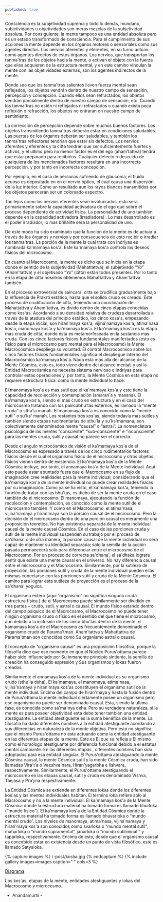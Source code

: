 ```yaml
---
published: true
---
```







Consciencia es la subjetividad suprema y todo lo demás, mundano, subjetividades u objetividades son meras mezclas de la subjetividad absoluta. Por consiguiente, la mente tampoco es una entidad absoluta pero es un estado transformado de consciencia. Para el cumplimiento de sus acciones la mente depende en los órganos motores o sensoriales como sus agentes directos. Los nervios aferentes y eferentes, en su turno actúan como agentes directos de estos órganos. Los nervios, que transportan los tanma'tras de los objetos hacia la mente, o activan el objeto con la fuerza que ellos adquieren de la estructura mental, y en este camino vinculan la mente con las objetividades externas, son los agentes indirectos de la mente.

Donde sea que los tanma'tras salientes lleven fuerza mental sean reflejados, los objetos vendrán dentro de nuestro campo de sensación, percepción y concepción. Cuando ellos sean refractados, los objetos vendrán parcialmente dentro de nuestro campo de sensación, etc. Cuando los tanma'tras no estén ni reflejados ni refractados o cuando exista poca reflexión o refracción, los objetos no entraran en nuestro campo de sentimiento.

La corrección de percepción depende sobre muchos buenos factores. Los objetos transmitiendo tanma'tras deberán estar en condiciones saludables. Las puertas de los órganos deberán ser saludables, y también los tanma'tras reflectores tendrían que estar sin defectos. Los nervios aferentes y eferentes y la citta tendrán que ser suficientemente fuertes y activos, y el ultimo pero no menor factor es el del ego (aham'tattva) tendrá que estar preparado para recibirlos. Cualquier defecto o descuido de cualquiera de los mencionados factores resultara en una incorrecta percepción. y por tanto en incorrecta concepción.

Por ejemplo, en el caso de personas sufriendo de glaucoma, el fluido acuoso es depositado en en el nervio óptico, el cual causa una dispersión de la luz interior. Como un resultado aun los rayos blancos transmitidos por los objetos parecerán ser un coloreado espectro.

Tan lejos como los nervios eferentes sean involucrados, esto sera primariamente sobre la capacidad activadora de el ego que sobre el proceso dependiente de actividad física. La personalidad de uno también depende en la capacidad activadora (irradiadora) . Lo mas desarrollado es el poder irradiador, lo mas brillante sera la personalidad de uno.

De este modo ha sido examinado que la función de la mente es de actuar a través de los órganos y nervios y por consecuencia de esto recibir o irradiar los tanma'tras. La porción de la mente la cual trata con indriyas es nombrada ka'mamaya kos'a. Este ka'mamaya kos'a controla los deseos físicos del microcosmo.

En cuanto al Macrocosmo, la mente es dicho que se inicia en la etapa donde el sentido de la subjetividad (Mahattattva), el subjetivado “Yo” (Aham'tattva) y el objetivado “Yo” (citta) están todos presentes. Por lo tanto en la etapa de citta nosotros obtenemos Mahattattva y Aham'tattva también.

En el proceso extroversial de saincara, citta se crudifica gradualmente bajo la influencia de Prakrti estático, hasta que el solido crudo es creado. Este proceso de crudificación de citta, teniendo una coordinación de Mahattattva y Aham'tattva, es divido dentro de cinco etapas conocidas como kos'as. Acordando a su densidad relativa de crudeza desarrollada a través de la atadura del principio estático, los cinco kosa's, empezando desde la etapa inicial, son hiran'maya kos'a, vijina'namaya kos'a, atima'nasa kos'a, manomaya kos'a y ka'mamaya kos'a. El ka'mamaya kos'a es la etapa mas cruda de  citta, donde esta es metamorfoseada en la sustancia mas cruda. Con los cinco factores físicos fundamentales manifestados (esto es físico para el microcosmo pero mental para el Macrocosmo) la Mente Macrocósmica despliega su voluntad. El control Macrocósmico sobre los cinco factores físicos fundamentales significa el despliegue interno del Macrocósmico ka'mamaya kos'a. Nada esta mas allá del alcance de la Mente Cósmica, esto es, todo viene dentro del alcance mental; y así la Entidad Macrocósmica no necesita sistema nervioso o indriyas para controlar estas operaciones y, por tanto, la Mente Cósmica en esta etapa no requiere estructura física. como la mente individual lo hace.

El manomaya kos'a es mas sutil que el ka'mamaya kos'a y este tiene la capacidad de recolección y contemplación (smaran'a y manana). El ka'mamaya kos'a, siendo el mas crudo en estructura y en el caso del microcosmo tratando con los paincabhu'tas externos, es llamado la “mente cruda” o sthu'la manah. El manomaya kos'a es conocido como la “mente sutil” o su'ks' manah. Los restantes tres kos'as, siendo todavía mas sutiles y también siendo etapas rudimentarias de sthu'la y su'ks'mamana, son colectivamente denominados mente “causal” o “astral”. La nomenclatura psicológica de las mentes “consciente”, “sub-consciente” e “inconsciente” para las mentes cruda, sutil y causal no parece ser el correcto.

Desde el angulo microcósmico de visión el ka'mamaya kos'a de el Macrocosmo es expresado a través de los cinco rudimentarios factores físicos desde el cual el organismo físico de el microcosmo y otros objetos físicos vienen dentro de existencia. El ka'mamaya kos'a de la Mente Cósmica incluye, por tanto, el annamaya kos'a de la Mente individual. Aquí esto puede estar apuntado fuera que el  Macrocosmo en su flujo de imaginación cree realidades para la mente individual, considerando que el  ka'mamaya kos'a de la mente individual no puede crear realidades físicas por su imaginación. Como ya se ha visto, el ka'mamaya kos'a, teniendo la función de tratar con las bhu'tas, es dicho de ser la mente cruda en el caso también de el microcosmo. El manomaya, ejecutando la función de recolección y contemplación, es conocido como la mente sutil de el microcosmo también. Y como en el Macrocosmo, el atima'nasa, vijina'namaya y hiran'maya son la porción causal de el microcosmo. Pero la decisión de el microcosmo dentro de una porción causal es meramente una proposición teoretica. No hay existencia separada de la mente individual causal de la mente causal Cósmica. En el caso de las porciones cruda y sutil de la mente individual suspenden su trabajo por el proceso de sa'dhana' o de otra manera, la porción causal de la mente individual no sera capaz de mantener su identidad separada; solo la semilla de la acción pasada permanecerá solo para diferenciar entre el microcosmo de el Macrocosmo. Por un proceso de correcta sa'dhana', el sa'dhaka lograra sentir que existe una mente causal en el universo. No hay diferencia causal entre el microcosmo y el Macrocosmo. Similarmente, por la sutileza de proyección, las porciones sutil y cruda de la mente individual pueden ellas mismas conectarse con las porciones sutil y cruda de la Mente Cósmica. El camino para lograr esta sutileza de proyección es el proceso de la sa'dhana'  yoguica.

El organismo entero (aquí “organismo” no significa ninguna cruda estructura física.) de el Macrocosmo puede similarmente ser dividido en tres partes – crudo, sutil, y astral o causal. El mundo físico estando dentro del campo psíquico de el Macrocosmo, el Macrocosmo no puede tener ningún organismo crudo o físico en el sentido del que tiene el microcosmo, aun debido a la inclusión de los cinco bhu'tas dentro de la mente, el kamamaya kos'a de el Macrocosmo es frecuentemente denominado el organismo crudo de Parama'tman. Aham'tattva y Mahattattva de Parama'tman son conocidos como Su organismo astral o causal.


El concepto de “organismo causal” es una proposición filosófica, porque la filosofía dice que ese momento en que el Núcleo Purus'ottama parece haber sido influenciado por Su inmanente principio sintiente, la semilla de creación ha conseguido expresión y Sus organismos y lokas fueron creados.

Similarmente el annamaya kos'a de la mente individual es su organismo crudo (sthu'la deha). El ka'mamaya, el manomaya, atima'nasa, vijina'namaya y hiran'maya kos'as constituyen el organismo sutil de la mente individual. Encima del campo de hiran'maya y hasta la fusión dentro de Purus'ottama la mente individual ciertamente posee un organismo pero ese organismo no puede ser denominado causal. Esta, siendo la ultima fase, es conocida como sa'ma'nya deha.
Pero su verdadera naturaleza, si la mente es para poseer objetividad esta debe tener también una entidad atestiguante. La entidad atestiguante es la suma benéfica de la mente. La filosofía ha dado diferentes nombres a la entidad atestiguante acordando a sus diferencias en naturaleza de la mente objetiva. Pero esto no significa que el mismo Purus'ottama no esta actuando como la entidad atestiguante en las diferentes etapas de la mente. Este es El que se refleja a El mismo como el homologo atestiguante por diferencia funcional debido a el estatus mental cambiante. En las diferentes etapas , diferentes nombres han sido adoptados para esa entidad singular. El Purus'ottama atestiguando la mente Cósmica causal, la mente Cósmica sutil y la mente Cósmica cruda, han sido llamadas Vira't'a o Vaeshva'nara, Hiran'yagarbha e Iishvara, respectivamente. Similarmente, el Purus'ottama atestiguando el microcosmo en las etapas causal, sutil y cruda es denominado Vishva, Taejasa y Pra'jina respectivamente.

La Entidad Cósmica se extiende en diferentes lokas donde los diferentes kos'as y las mentes individuales habitan. El termino loka refiere solo al Macrocosmo y no a la mente individual. El ka'mamaya kos'a de la Mente Cósmica donde la estructura material ha tomado forma es llamado bhurloka (“mundo físico”). El ka'mamaya kos'a de la Entidad Cósmica donde la estructura material ha tomado forma es llamado bhuvarloka o “mundo mental crudo”. Los niveles de manomaya, atima'nasa, vijina'namaya y hiran'maya kos'a son conocidos como svarloka o “mundo mental sutil”, maharloka o “mundo supramental”, janarloka o “mundo subliminal ” y taparloka, respectivamente. Encima de esto, desde que el organismo causal es concebido estar en existencia desde un punto de vista filosófico, este es llamado Satyaloka.

{% capture images %} /-post/kosha.jpg {% endcapture %} {% include gallery images=images caption=" " cols=3 %}

<A HREF="https://github.com/anandamurtiidiscursos/anandamurtiidiscursos.github.io/blob/master/_posts/kosha.jpg?raw=true" TARGET="_new">Diagrama</A>

Los kos'as, etapas de la mente, entidades atestiguantes y lokas del Macrocosmo y microcosmo.

- Anandamurtii -
